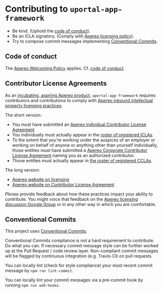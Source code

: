 # Contributing to `uportal-app-framework`

+ Be kind. (Uphold the [code of conduct][]).
+ Be an ICLA signatory. (Comply with [Apereo licensing policy][Apereo website on licensing]).
+ Try to compose commit messages implementing [Conventional Commits][].

## Code of conduct

The [Apereo Welcoming Policy][] applies. Cf. [code of conduct][].

## Contributor License Agreements

As an [incubating, aspiring Apereo product][uportal-home website on incubating], `uportal-app-framework` requires contributors and contributions to comply with [Apereo inbound intellectual property licensing practices][].

The short version:

+ You must have submitted an [Apereo Individual Contributor License Agreement][]
+ You individually must actually appear in the [roster of registered ICLAs][Apereo CLA roster].
+ To the extent that you're working under the auspices of an employer or working on behalf of anyone or anything other than yourself individually, those entities must have submitted a [Apereo Corporate Contributor License Agreement][] naming you as an authorized contributor.
+ Those entities must actually appear in [the roster of registered CCLAs][Apereo CLA roster].

The long version:

+ [Apereo website on licensing][]
+ [Apereo website on Contributor License Agreement][]

*Please* provide feedback about how these practices impact your ability to contribute. You might voice that feedback on the [Apereo licensing discussion Google Group][] or in any other way in which you are comfortable.

## Conventional Commits

This project uses [Conventional Commits][].

Conventional Commits compliance is not a hard requirement to contribute. Do
what you can. If necessary commit message style can be further worked up at the
Pull Request / code review layer. Non-compliant commit messages will be flagged
by continuous integration (e.g. Travis-CI) on pull requests.

You can locally lint (check for style compliance) your most recent commit message by `npm run lint-commit`.

You can locally lint your commit messages via a pre-commit hook by running `npm run add-hooks`.

[uportal-home website on incubating]: http://uportal-project.github.io/uportal-home/apereo-incubation.html
[Apereo inbound intellectual property licensing practices]: https://www.apereo.org/licensing/practices
[Apereo Individual Contributor License Agreement]: https://www.apereo.org/sites/default/files/Licensing%20Agreements/apereo-icla.pdf
[Apereo Corporate Contributor License Agreement]: https://www.apereo.org/sites/default/files/Licensing%20Agreements/apereo-ccla.pdf
[Apereo website on licensing]: https://www.apereo.org/licensing
[Apereo website on Contributor License Agreement]: https://www.apereo.org/licensing/agreements
[Apereo licensing discussion Google Group]: https://groups.google.com/a/apereo.org/forum/#!forum/licensing-discuss
[Apereo CLA roster]: http://licensing.apereo.org/completed-clas
[Apereo Welcoming Policy]: https://www.apereo.org/content/apereo-welcoming-policy
[Conventional Commits]: https://conventionalcommits.org/
[code of conduct]: ../CODE_OF_CONDUCT.md
